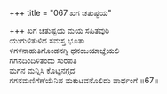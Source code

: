 +++
title = "067 ಖಗ ಚತುಷ್ಟಯ"

+++
ಖಗ ಚತುಷ್ಟಯ ಮಯ ಸಹಿತವುರಿ  
ಯುಗುಳಿತುಳಿದ ಸಮಸ್ತ ಭೂತಾ  
ಳಿಗಳನಾಹುತಿಗೊಂಡನಗ್ನಿ ಧನಂಜಯಾಜ್ಞೆಯಲಿ   
ಗಗನದಿಂದಿಳಿತಂದು ಸುರಪತಿ  
ಮಗನ ಮನ್ನಿಸಿ ಕೊಟ್ಟನಗ್ಗದ       
ಗಗನಮಣಿಗೆಣೆಯೆನಿಪ ಮಕುಟವನೊಲಿದು ಪಾರ್ಥಂಗೆ     ॥67॥
